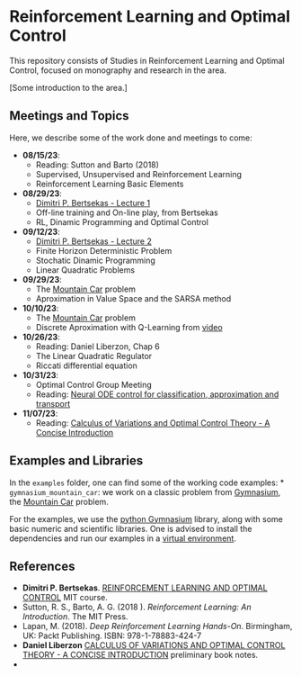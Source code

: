 # Reinforcement Learning and Optimal Control

This repository consists of Studies in Reinforcement Learning and Optimal Control, focused on monography and research in the area.

[Some introduction to the area.]

## Meetings and Topics

Here, we describe some of the work done and meetings to come:

* **08/15/23**:
	* Reading: Sutton and Barto (2018)
	* Supervised, Unsupervised and Reinforcement Learning
	* Reinforcement Learning Basic Elements
* **08/29/23**:
	* [Dimitri P. Bertsekas - Lecture 1](https://web.mit.edu/dimitrib/www/RLTopics_2023_Lect1.pdf)
	* Off-line training and On-line play, from Bertsekas
	* RL, Dinamic Programming and Optimal Control
* **09/12/23**:
	* [Dimitri P. Bertsekas - Lecture 2](https://web.mit.edu/dimitrib/www/RLTopics_2023_Lect2.pdf)
	* Finite Horizon Deterministic Problem
	* Stochatic Dinamic Programming
	* Linear Quadratic Problems
* **09/29/23**:
	* The [Mountain Car](https://gymnasium.farama.org/environments/classic_control/mountain_car/) problem
	* Aproximation in Value Space and the SARSA method
* **10/10/23**:
	* The [Mountain Car](https://gymnasium.farama.org/environments/classic_control/mountain_car/) problem
	* Discrete Aproximation with Q-Learning from [video](https://www.youtube.com/watch?v=_SWnNhM5w-g)
* **10/26/23**: 
	* Reading: Daniel Liberzon, Chap 6
	* The Linear Quadratic Regulator
	* Riccati differential equation
* **10/31/23**: 
	* Optimal Control Group Meeting
	* Reading: [Neural ODE control for classification, approximation and transport](https://doi.org/10.1137/21M1411433)
* **11/07/23**:
	* Reading: [Calculus of Variations and Optimal Control Theory - A Concise Introduction](http://liberzon.csl.illinois.edu/teaching/cvoc.pdf)

## Examples and Libraries

In the `examples` folder, one can find some of the working code examples:
	* `gymnasium_mountain_car`: we work on a classic problem from [Gymnasium](https://gymnasium.farama.org/), the [Mountain Car](https://gymnasium.farama.org/environments/classic_control/mountain_car/) problem.

For the examples, we use the [python Gymnasium](https://pypi.org/project/gymnasium/) library, along with some basic numeric and scientific libraries. One is advised to install the dependencies and run our examples in a [virtual environment](https://docs.python.org/3/library/venv.html).

## References

* **Dimitri P. Bertsekas**. [REINFORCEMENT LEARNING AND OPTIMAL CONTROL](http://web.mit.edu/dimitrib/www/RLbook.html) MIT course.
* Sutton, R. S., Barto, A. G. (2018 ). _Reinforcement Learning: An Introduction_. The MIT Press.
* Lapan, M. (2018). _Deep Reinforcement Learning Hands-On_. Birmingham, UK: Packt Publishing. ISBN: 978-1-78883-424-7
* **Daniel Liberzon** [CALCULUS OF VARIATIONS AND OPTIMAL CONTROL THEORY - A CONCISE INTRODUCTION](http://liberzon.csl.illinois.edu/teaching/cvoc.pdf) preliminary book notes.
* 
